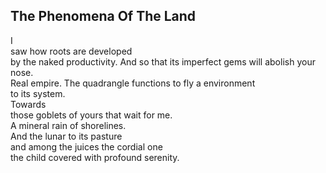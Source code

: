 The Phenomena Of The Land
-------------------------
I  
saw how roots are developed  
by the naked productivity. And so that its imperfect gems will abolish your nose.  
Real empire. The quadrangle functions to fly a environment  
to its system.  
Towards  
those goblets of yours that wait for me.  
A mineral rain of shorelines.  
And the lunar to its pasture  
and among the juices the cordial one  
the child covered with profound serenity.  
